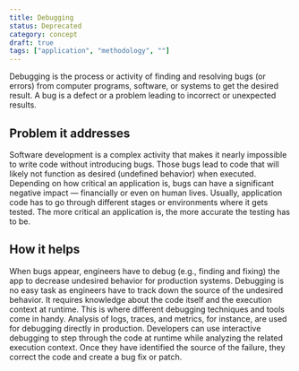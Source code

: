 ```yaml
---
title: Debugging
status: Deprecated
category: concept
draft: true
tags: ["application", "methodology", ""]
---
```



Debugging is the process or activity of finding and resolving bugs (or errors) from computer programs, software, or systems to get the desired result. 
A bug is a defect or a problem leading to incorrect or unexpected results.

## Problem it addresses

Software development is a complex activity that makes it nearly impossible to write code without introducing bugs. 
Those bugs lead to code that will likely not function as desired (undefined behavior) when executed. 
Depending on how critical an application is, bugs can have a significant negative impact — financially or even on human lives. 
Usually, application code has to go through different stages or environments where it gets tested. 
The more critical an application is, the more accurate the testing has to be. 

## How it helps

When bugs appear, engineers have to debug (e.g., finding and fixing) the app to decrease undesired behavior for production systems. 
Debugging is no easy task as engineers have to track down the source of the undesired behavior. 
It requires knowledge about the code itself and the execution context at runtime. 
This is where different debugging techniques and tools come in handy. 
Analysis of logs, traces, and metrics, for instance, are used for debugging directly in production. 
Developers can use interactive debugging to step through the code at runtime while analyzing the related execution context. 
Once they have identified the source of the failure, they correct the code and create a bug fix or patch.
